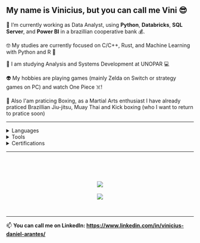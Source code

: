 ## My name is Vinicius, but you can call me Vini 😎

🐍 I’m currently working as Data Analyst, using **Python**, **Databricks**, **SQL Server**, and **Power BI**  in a brazillian cooperative bank 💰.

🤓 My studies are currently focused on C/C++, Rust, and Machine Learning with Python and R 🤖

📖 I am studying Analysis and Systems Development at UNOPAR 💻

👽 My hobbies are playing games (mainly Zelda on Switch or strategy games on PC) and watch One Piece ☠️!

🥊 Also I'am praticing Boxing, as a Martial Arts enthusiast I have already praticed Brazillian Jiu-jitsu, Muay Thai and Kick boxing (who I want to return to pratice soon)

---

<details>
  <summary>Languages</summary>
  - Python <br />
  - SQL <br />
  - DAX/M <br />
  - HCL <br />
  - C/C++ <br />
  - Rust <br />
  - Dart/Flutter <br />
  - JavaScript/TypeScript <br />
  - HTML/CSS <br />
</details>

<details>
  <summary>Tools</summary>
  - Databricks <br />
  - Apache Airflow <br />
  - Spark <br />
  - Docker <br />
  - Airbyte <br />
  - SIEM tools <br />
  - Metasploit <br />
  - IDS tools <br />
  - Metabase <br />
  - Power BI <br />
  - AWS <br />
  - Azure <br />
</details>

<details>
  <summary>Certifications</summary>
  - Astronomer Apache Airflow Fundamentals <br />
  - ANBIMA CPA-10 <br />
  - Databricks Lakehouse Fundamentals <br />
</details>


---

<br />
<p align="center">
  </a>
  <br />
  <br />
  <a href="https://github.com/anuraghazra/github-readme-stats">
    <img
      align="center"
      src="https://github-readme-stats.vercel.app/api/top-langs/?username=ArantesVini&layout=donut&size_weight=0.1&count_weight=0.5&theme=dracula&hide=Dockerfile"
    />
  </a>
  <br />
  <br />
  <a href="https://github.com/anuraghazra/github-readme-stats">
    <img
      align="center"
      src="https://github-readme-stats.vercel.app/api?username=ArantesVini&show_icons=true&theme=dracula&rank_icon=github"
    />
  </a>
  <br />
</p>
<br />

---

📫 <b>You can call me on **LinkedIn**: <b/> https://www.linkedin.com/in/vinicius-daniel-arantes/
